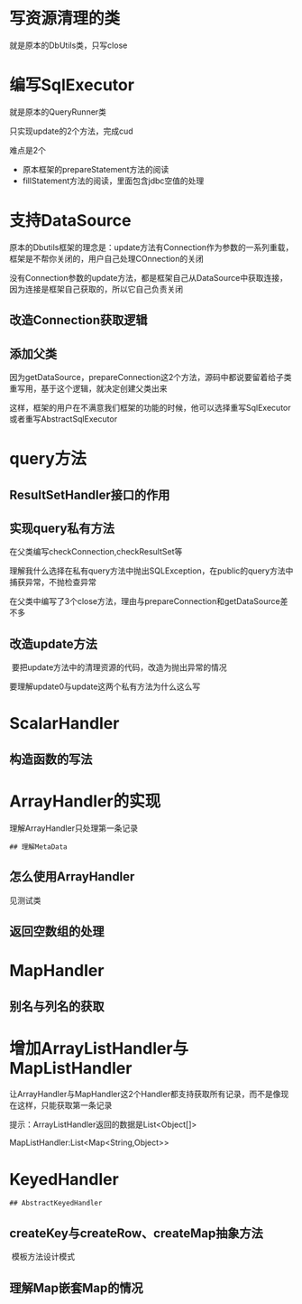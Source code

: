 # 写资源清理的类

就是原本的DbUtils类，只写close

# 编写SqlExecutor

就是原本的QueryRunner类

只实现update的2个方法，完成cud

难点是2个

- 原本框架的prepareStatement方法的阅读
- fillStatement方法的阅读，里面包含jdbc空值的处理

# 支持DataSource

原本的Dbutils框架的理念是：update方法有Connection作为参数的一系列重载，框架是不帮你关闭的，用户自己处理COnnection的关闭

没有Connection参数的update方法，都是框架自己从DataSource中获取连接，因为连接是框架自己获取的，所以它自己负责关闭



## 改造Connection获取逻辑



## 添加父类

因为getDataSource，prepareConnection这2个方法，源码中都说要留着给子类重写用，基于这个逻辑，就决定创建父类出来

这样，框架的用户在不满意我们框架的功能的时候，他可以选择重写SqlExecutor或者重写AbstractSqlExecutor



# query方法

## ResultSetHandler接口的作用

## 实现query私有方法

在父类编写checkConnection,checkResultSet等

理解我什么选择在私有query方法中抛出SQLException，在public的query方法中捕获异常，不抛检查异常



在父类中编写了3个close方法，理由与prepareConnection和getDataSource差不多

## 改造update方法

​	要把update方法中的清理资源的代码，改造为抛出异常的情况

要理解update0与update这两个私有方法为什么这么写

# ScalarHandler

## 构造函数的写法

# ArrayHandler的实现

理解ArrayHandler只处理第一条记录

	## 理解MetaData

## 怎么使用ArrayHandler

见测试类

## 返回空数组的处理



# MapHandler

## 别名与列名的获取



# 增加ArrayListHandler与MapListHandler

​	让ArrayHandler与MapHandler这2个Handler都支持获取所有记录，而不是像现在这样，只能获取第一条记录

提示：ArrayListHandler返回的数据是List<Object[]> 

MapListHandler:List<Map<String,Object>>



# KeyedHandler

	## AbstractKeyedHandler

## createKey与createRow、createMap抽象方法

​	模板方法设计模式



## 理解Map嵌套Map的情况



